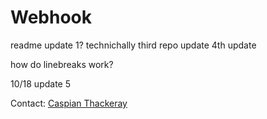 # Webhook

readme update 1?
technichally third repo update
4th update

how do linebreaks work?

10/18 update 5

Contact: <a href="mailto:caspiant@sccwrp.org">Caspian Thackeray</a><br>
